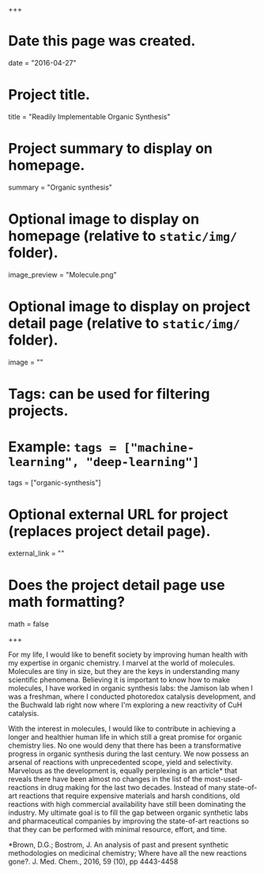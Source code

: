 +++
# Date this page was created.
date = "2016-04-27"

# Project title.
title = "Readily Implementable Organic Synthesis"

# Project summary to display on homepage.
summary = "Organic synthesis"

# Optional image to display on homepage (relative to `static/img/` folder).
image_preview = "Molecule.png"

# Optional image to display on project detail page (relative to `static/img/` folder).
image = ""

# Tags: can be used for filtering projects.
# Example: `tags = ["machine-learning", "deep-learning"]`
tags = ["organic-synthesis"]

# Optional external URL for project (replaces project detail page).
external_link = ""

# Does the project detail page use math formatting?
math = false

+++

For my life, I would like to benefit society by improving human health with my expertise in organic chemistry. I marvel at the world of molecules. Molecules are tiny in size, but they are the keys in understanding many scientific phenomena. Believing it is important to know how to make molecules, I have worked in organic synthesis labs: the Jamison lab when I was a freshman, where I conducted photoredox catalysis development, and the Buchwald lab right now where I'm exploring a new reactivity of CuH catalysis. 

With the interest in molecules, I would like to contribute in achieving a longer and healthier human life in which still a great promise for organic chemistry lies. No one would deny that there has been a transformative progress in organic synthesis during the last century. We now possess an arsenal of reactions with unprecedented scope, yield and selectivity. Marvelous as the development is, equally perplexing is an article* that reveals there have been almost no changes in the list of the most-used-reactions in drug making for the last two decades. Instead of many state-of-art reactions that require expensive materials and harsh conditions, old reactions with high commercial availability have still been dominating the industry. My ultimate goal is to fill the gap between organic synthetic labs and pharmaceutical companies by improving the state-of-art reactions so that they can be performed with minimal resource, effort, and time. 

*Brown, D.G.; Bostrom, J. An analysis of past and present synthetic methodologies on medicinal chemistry; Where have all the new reactions gone?. J. Med. Chem., 2016, 59 (10), pp 4443-4458